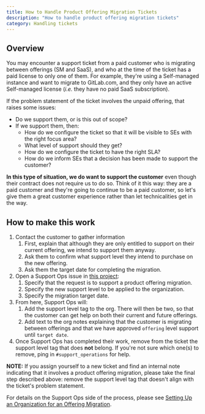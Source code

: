 ```yaml
---
title: How to Handle Product Offering Migration Tickets
description: "How to handle product offering migration tickets"
category: Handling tickets
---
```


## Overview

You may encounter a support ticket from a paid customer who is migrating
between offerings (SM and SaaS), and who at the time of the ticket has a paid
license to only one of them. For example, they're using a Self-managed instance
and want to migrate to GitLab.com, and they only have an active Self-managed
license (*i.e.* they have no paid SaaS subscription).

If the problem statement of the ticket involves the unpaid offering, that
raises some issues:

- Do we support them, or is this out of scope?
- If we support them, then:
  - How do we configure the ticket so that it will be visible to SEs with the
    right focus area?
  - What level of support should they get?
  - How do we configure the ticket to have the right SLA?
  - How do we inform SEs that a decision has been made to support the customer?

**In this type of situation, we do want to support the customer** even though
their contract does not require us to do so. Think of it this way: they are a
paid customer and they're going to continue to be a paid customer, so let's
give them a great customer experience rather than let technicalities get in the
way.

## How to make this work

1. Contact the customer to gather information
   1. First, explain that although they are only entitled to support on their
      current offering, we intend to support them anyway.
   1. Ask them to confirm what support level they intend to purchase on the new
      offering.
   1. Ask them the target date for completing the migration.
1. Open a Support Ops issue in
   [this project](https://gitlab.com/gitlab-com/support/support-ops/zendesk-organizations):
   1. Specify that the request is to support a product offering migration.
   1. Specify the new support level to be applied to the organization.
   1. Specify the migration target date.
1. From here, Support Ops will:
   1. Add the support level tag to the org. There will then be two, so that the
      customer can get help on both their current and future offerings.
   1. Add text to the org notes explaining that the customer is migrating
      between offerings and that we have approved `offering` level support until
      `target date`.
1. Once Support Ops has completed their work, remove from the ticket the support
   level tag that does **not** belong. If you're not sure which one(s) to
   remove, ping in `#support_operations` for help.

**NOTE:** If you assign yourself to a new ticket and find an internal note
indicating that it involves a product offering migration, please take
the final step described above: remove the support level tag that doesn't
align with the ticket's problem statement.

For details on the Support Ops side of the process, please see
[Setting Up an Organization for an Offering Migration](/handbook/support/gratis-support/#a-current-customer-migrating-from-one-product-to-another).
